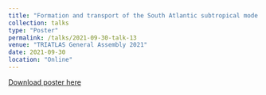 ```yaml
---
title: "Formation and transport of the South Atlantic subtropical mode water in eddy-permitting observations"
collection: talks
type: "Poster"
permalink: /talks/2021-09-30-talk-13
venue: "TRIATLAS General Assembly 2021"
date: 2021-09-30
location: "Online"
---
```


[Download poster here](http://yanxu-chen.github.io/files/Poster_ENS_1.pdf)
